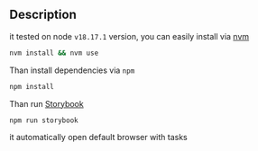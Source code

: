 ## Description 

it tested on node `v18.17.1` version, you can easily install via [nvm](https://github.com/nvm-sh/nvm)

```bash
nvm install && nvm use
```

Than install dependencies via `npm`

```bash
npm install
```

Than run [Storybook](https://storybook.js.org)

```bash 
npm run storybook
```
it automatically open default browser with tasks